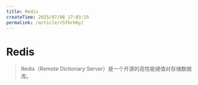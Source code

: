 ```yaml
---
title: Redis
createTime: 2025/07/08 17:03:15
permalink: /article/r5fbrh6y/
---
```

# Redis

> Redis（Remote Dictionary Server）是一个开源的高性能键值对存储数据库。